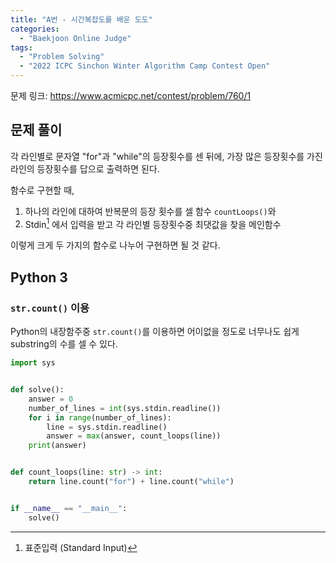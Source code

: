 ```yaml
---
title: "A번 - 시간복잡도를 배운 도도"
categories:
  - "Baekjoon Online Judge"
tags:
  - "Problem Solving"
  - "2022 ICPC Sinchon Winter Algorithm Camp Contest Open"
---
```


문제 링크: <https://www.acmicpc.net/contest/problem/760/1>


## 문제 풀이

각 라인별로 문자열 "for"과 "while"의 등장횟수를 센 뒤에,
가장 많은 등장횟수를 가진 라인의 등장횟수를 답으로 출력하면 된다.

함수로 구현할 때,
1. 하나의 라인에 대하여 반복문의 등장 횟수를 셀 함수 `countLoops()`와
2. Stdin[^1] 에서 입력을 받고 각 라인별 등장횟수중 최댓값을 찾을 메인함수

[^1]: 표준입력 (Standard Input)

이렇게 크게 두 가지의 함수로 나누어 구현하면 될 것 같다.


## Python 3

### `str.count()` 이용

Python의 내장함주중 `str.count()`를 이용하면 어이없을 정도로 너무나도 쉽게 substring의 수를 셀 수 있다.


```python
import sys


def solve():
    answer = 0
    number_of_lines = int(sys.stdin.readline())
    for i in range(number_of_lines):
        line = sys.stdin.readline()
        answer = max(answer, count_loops(line))
    print(answer)


def count_loops(line: str) -> int:
    return line.count("for") + line.count("while")


if __name__ == "__main__":
    solve()
```

